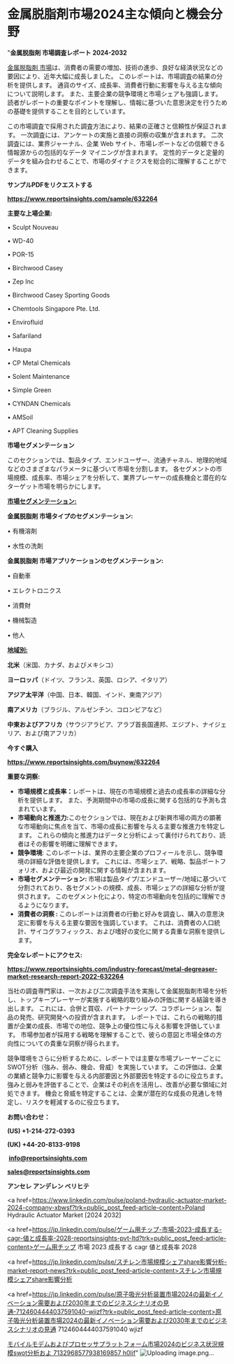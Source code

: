 # 金属脱脂剤市場2024主な傾向と機会分野

"<strong>金属脱脂剤 市場調査レポート 2024-2032</strong>

<a href=https://www.reportsinsights.com/sample/632264>金属脱脂剤 市場</a>は、消費者の需要の増加、技術の進歩、良好な経済状況などの要因により、近年大幅に成長しました。 このレポートは、市場調査の結果の分析を提供します。 通貨のサイズ、成長率、消費者行動に影響を与える主な傾向について説明します。 また、主要企業の競争環境と市場シェアも強調します。 読者がレポートの重要なポイントを理解し、情報に基づいた意思決定を行うための基礎を提供することを目的としています。

この市場調査で採用された調査方法により、結果の正確さと信頼性が保証されます。 一次調査には、アンケートの実施と直接の洞察の収集が含まれます。 二次調査には、業界ジャーナル、企業 Web サイト、市場レポートなどの信頼できる情報源からの包括的なデータ マイニングが含まれます。 定性的データと定量的データを組み合わせることで、市場のダイナミクスを総合的に理解することができます。

<strong><b>サンプルPDFをリクエストする</b></strong>

<a href=https://www.reportsinsights.com/sample/632264><strong><u>https://www.reportsinsights.com/sample/632264</u></strong></a>

<strong>主要な上場企業:</strong>

• Sculpt Nouveau

• WD-40

• POR-15

• Birchwood Casey

• Zep Inc

• Birchwood Casey Sporting Goods

• Chemtools Singapore Pte. Ltd.

• Envirofluid

• Safariland

• Haupa

• CP Metal Chemicals

• Solent Maintenance

• Simple Green

• CYNDAN Chemicals

• AMSoil

• APT Cleaning Supplies

<strong>市場セグメンテーション</strong>

このセクションでは、製品タイプ、エンドユーザー、流通チャネル、地理的地域などのさまざまなパラメータに基づいて市場を分割します。 各セグメントの市場規模、成長率、市場シェアを分析して、業界プレーヤーの成長機会と潜在的なターゲット市場を明らかにします。

<strong><u>市場セグメンテーション</u></strong><strong><u>:</u></strong>

<strong>金属脱脂剤 市場タイプのセグメンテーション:</strong>

• 有機溶剤

• 水性の洗剤

<strong>金属脱脂剤 市場アプリケーションのセグメンテーション:</strong>

• 自動車

• エレクトロニクス

• 消費財

• 機械製造

• 他人

<strong><u>地域別</u></strong><strong><u>:</u></strong>

<strong>北米</strong>（米国、カナダ、およびメキシコ）

<strong>ヨーロッパ</strong>（ドイツ、フランス、英国、ロシア、イタリア）

<strong>アジア太平洋</strong>（中国、日本、韓国、インド、東南アジア）

<strong>南アメリカ</strong>（ブラジル、アルゼンチン、コロンビアなど）

<strong>中東およびアフリカ</strong>（サウジアラビア、アラブ首長国連邦、エジプト、ナイジェリア、および南アフリカ）

<strong>今すぐ購入</strong>

<a href=https://www.reportsinsights.com/buynow/632264><strong><u>https://www.reportsinsights.com/buynow/632264</u></strong></a>

<strong>重要な洞察:</strong>
<ul>
  <li><strong>市場規模と成長率：</strong>レポートは、現在の市場規模と過去の成長率の詳細な分析を提供します。 また、予測期間中の市場の成長に関する包括的な予測も含まれています。</li>
  <li><strong>市場動向と推進力:</strong>このセクションでは、現在および新興市場の両方の顕著な市場動向に焦点を当て、市場の成長に影響を与える主要な推進力を特定します。 これらの傾向と推進力はデータと分析によって裏付けられており、読者はその影響を明確に理解できます。</li>
  <li><strong>競争環境</strong>: このレポートは、業界の主要企業のプロフィールを示し、競争環境の詳細な評価を提供します。 これには、市場シェア、戦略、製品ポートフォリオ、および最近の開発に関する情報が含まれます。</li>
  <li><strong>市場セグメンテーション: </strong>市場は製品タイプ/エンドユーザー/地域に基づいて分割されており、各セグメントの規模、成長、市場シェアの詳細な分析が提供されます。 このセグメント化により、特定の市場動向を包括的に理解できるようになります。</li>
  <li><strong>消費者の洞察 : </strong>このレポートは消費者の行動と好みを調査し、購入の意思決定に影響を与える主要な要因を強調しています。 これは、消費者の人口統計、サイコグラフィックス、および嗜好の変化に関する貴重な洞察を提供します。</li>
</ul>
<strong>完全なレポートにアクセス:</strong>

<a href=https://www.reportsinsights.com/industry-forecast/metal-degreaser-market-research-report-2022-632264><strong><u><b>https://www.reportsinsights.com/industry-forecast/metal-degreaser-market-research-report-2022-632264</b></u></strong></a>

当社の調査専門家は、一次および二次調査手法を実施して金属脱脂剤市場を分析し、トップキープレーヤーが実施する戦略的取り組みの評価に関する結論を導き出します。 これには、合併と買収、パートナーシップ、コラボレーション、製品の発売、研究開発への投資が含まれます。 レポートでは、これらの戦略的措置が企業の成長、市場での地位、競争上の優位性に与える影響を評価しています。 市場参加者が採用する戦略を理解することで、彼らの意図と市場全体の方向性についての貴重な洞察が得られます。

競争環境をさらに分析するために、レポートでは主要な市場プレーヤーごとにSWOT分析（強み、弱み、機会、脅威）を実施しています。 この評価は、企業の業績と競争力に影響を与える内部要因と外部要因を特定するのに役立ちます。 強みと弱みを評価することで、企業はその利点を活用し、改善が必要な領域に対処できます。 機会と脅威を特定することは、企業が潜在的な成長の見通しを特定し、リスクを軽減するのに役立ちます。

<strong>お問い合わせ：</strong>

<strong>(US) +1-214-272-0393</strong>

<strong>(UK) +44-20-8133-9198</strong>

<strong> </strong><a href=info@reportsinsights.com><strong><u>info@reportsinsights.com</u></strong></a>

<a href=sales@reportsinsights.com><strong><u>sales@reportsinsights.com</u></strong></a>

<strong>アンセレ アンデレン ベリヒテ</strong>

<a href=https://www.linkedin.com/pulse/poland-hydraulic-actuator-market-2024-company-xbwsf?trk=public_post_feed-article-content>Poland Hydraulic Actuator Market [2024 2032]</a>

<a href=https://jp.linkedin.com/pulse/ゲーム用チップ-市場-2023-成長する-cagr-値と成長率-2028-reportsinsights-pvt-ltd?trk=public_post_feed-article-content>ゲーム用チップ 市場 2023 成長する cagr 値と成長率 2028</a>

<a href=https://jp.linkedin.com/pulse/スチレン市場規模シェアshare影響分析-market-report-news?trk=public_post_feed-article-content>スチレン市場規模シェアshare影響分析</a>

<a href=https://jp.linkedin.com/pulse/原子吸光分析装置市場2024の最新イノベーション需要および2030年までのビジネスシナリオの見通-7124604444037591040-wjizf?trk=public_post_feed-article-content>原子吸光分析装置市場2024の最新イノベーション需要および2030年までのビジネスシナリオの見通 7124604444037591040 wjizf</a>

<a href=https://www.linkedin.com/pulse/モバイルモデムおよびプロセッサプラットフォーム市場2024のビジネス状況規模swot分析およ-7132968577938169857-h0lif/>モバイルモデムおよびプロセッサプラットフォーム市場2024のビジネス状況規模swot分析およ 7132968577938169857 h0lif</a>"
![Uploading image.png…]()
